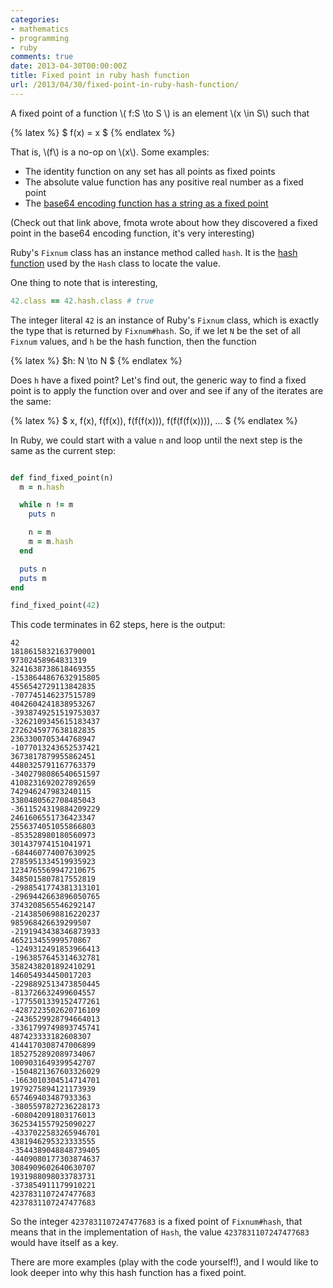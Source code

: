 ```yaml
---
categories:
- mathematics
- programming
- ruby
comments: true
date: 2013-04-30T00:00:00Z
title: Fixed point in ruby hash function
url: /2013/04/30/fixed-point-in-ruby-hash-function/
---
```


A fixed point of a function  \\( f:S \to S \\) is an element \\(x \in
S\\) such that 

{% latex %}
$ f(x) = x $
{% endlatex %}

That is, \\(f\\) is a no-op on \\(x\\). Some examples: 

 - The identity function on any set has all points as fixed points
 - The absolute value function has any positive real number as a fixed
   point
 - The [base64 encoding function has a string as a fixed point](http://fmota.eu/blog/base64-fixed-point.html)

(Check out that link above, fmota wrote about how they discovered a
fixed point in the base64 encoding function, it's very interesting)

Ruby's `Fixnum` class has an instance method called `hash`. It is the
[hash function](http://en.wikipedia.org/wiki/Hash_function#Hash_tables) 
used by the `Hash` class to locate the value.

One thing to note that is interesting, 

``` ruby
42.class == 42.hash.class # true
```

The integer literal `42` is an instance of Ruby's `Fixnum` class,
which is exactly the type that is returned by `Fixnum#hash`. So, if we
let `N` be the set of all `Fixnum` values, and `h` be the hash function,
then the function 

{% latex %}
$h: N \to N $
{% endlatex %}

Does `h` have a fixed point? Let's find out, the generic way to find a
fixed point is to apply the function over and over and see if any of
the iterates are the same: 


{% latex %}
$ x, f(x), f(f(x)), f(f(f(x))), f(f(f(f(x)))), ... $
{% endlatex %}

In Ruby, we could start with a value `n` and loop until the next step
is the same as the current step: 

``` ruby

def find_fixed_point(n)
  m = n.hash

  while n != m
    puts n

    n = m
    m = m.hash
  end

  puts n
  puts m
end

find_fixed_point(42)
```

This code terminates in 62 steps, here is the output:

```
42
1818615832163790001
97302458964831319
3241638738618469355
-1538644867632915805
4556542729113842835
-707745146237515789
4042604241838953267
-3938749251519753037
-3262109345615183437
2726245977638182835
2363300705344768947
-1077013243652537421
3673817879955862451
4480325791167763379
-3402798086540651597
4108231692027892659
742946247983240115
3380480562708485043
-3611524319884209229
2461606551736423347
2556374051055866803
-853528980180560973
301437974151041971
-684460774007630925
2785951334519935923
1234765569947210675
3485015807817552819
-2988541774381313101
-2969442663896050765
3743208565546292147
-2143850698816220237
985968426639299507
-2191943438346873933
465213455999570867
-1249312491853966413
-1963857645314632781
3582438201892410291
146054934450017203
-2298892513473850445
-813726632499604557
-1775501339152477261
-4287223502620716109
-2436529928794664013
-3361799749893745741
487423333182608307
4144170308747006899
1852752892089734067
1009031649399542707
-1504821367603326029
-1663010304514714701
1979275894121173939
657469403487933363
-3805597827236228173
-608042091803176013
3625341557925090227
-4337022583265946701
4381946295323333555
-3544389048848739405
-4409080177303874637
3084909602640630707
1931988098033783731
-373854911179910221
4237831107247477683
4237831107247477683
```

So the integer `4237831107247477683` is a fixed point of
`Fixnum#hash`, that means that in the implementation of `Hash`, the
value `4237831107247477683` would have itself as a key.

There are more examples (play with the code yourself!), and I would
like to look deeper into why this hash function has a fixed point.

